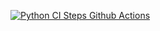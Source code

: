 [![Python CI Steps Github Actions](https://github.com/khanarnab/devops-practice-python/actions/workflows/main.yml/badge.svg)](https://github.com/khanarnab/devops-practice-python/actions/workflows/main.yml)
